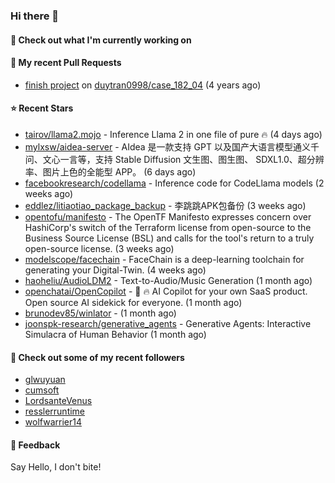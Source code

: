 ### Hi there 👋

#### 👷 Check out what I'm currently working on

#### 🔨 My recent Pull Requests

- [finish project](https://github.com/duytran0998/case_182_04/pull/1) on [duytran0998/case_182_04](https://github.com/duytran0998/case_182_04) (4 years ago)

#### ⭐ Recent Stars

- [tairov/llama2.mojo](https://github.com/tairov/llama2.mojo) - Inference Llama 2 in one file of pure 🔥 (4 days ago)
- [mylxsw/aidea-server](https://github.com/mylxsw/aidea-server) - AIdea 是一款支持 GPT  以及国产大语言模型通义千问、文心一言等，支持 Stable Diffusion 文生图、图生图、 SDXL1.0、超分辨率、图片上色的全能型 APP。 (6 days ago)
- [facebookresearch/codellama](https://github.com/facebookresearch/codellama) - Inference code for CodeLlama models (2 weeks ago)
- [eddlez/litiaotiao_package_backup](https://github.com/eddlez/litiaotiao_package_backup) - 李跳跳APK包备份 (3 weeks ago)
- [opentofu/manifesto](https://github.com/opentofu/manifesto) - The OpenTF Manifesto expresses concern over HashiCorp&#39;s switch of the Terraform license from open-source to the Business Source License (BSL) and calls for the tool&#39;s return to a truly open-source license. (3 weeks ago)
- [modelscope/facechain](https://github.com/modelscope/facechain) - FaceChain is a deep-learning toolchain for generating your Digital-Twin. (4 weeks ago)
- [haoheliu/AudioLDM2](https://github.com/haoheliu/AudioLDM2) - Text-to-Audio/Music Generation (1 month ago)
- [openchatai/OpenCopilot](https://github.com/openchatai/OpenCopilot) - 🤖 🔥 AI Copilot for your own SaaS product. Open source AI sidekick for everyone.  (1 month ago)
- [brunodev85/winlator](https://github.com/brunodev85/winlator) -  (1 month ago)
- [joonspk-research/generative_agents](https://github.com/joonspk-research/generative_agents) - Generative Agents: Interactive Simulacra of Human Behavior (1 month ago)

#### 👯 Check out some of my recent followers

- [glwuyuan](https://github.com/glwuyuan)
- [cumsoft](https://github.com/cumsoft)
- [LordsanteVenus](https://github.com/LordsanteVenus)
- [resslerruntime](https://github.com/resslerruntime)
- [wolfwarrier14](https://github.com/wolfwarrier14)

#### 💬 Feedback

Say Hello, I don't bite!